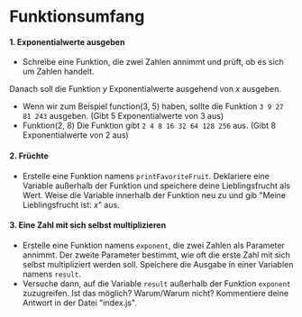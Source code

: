 # Funktionsumfang

#### 1. Exponentialwerte ausgeben
* Schreibe eine Funktion, die zwei Zahlen annimmt und prüft, ob es sich um Zahlen handelt.

Danach soll die Funktion _y_ Exponentialwerte ausgehend von _x_ ausgeben.

* Wenn wir zum Beispiel function(3, 5) haben, sollte die Funktion `3 9 27 81 243` ausgeben. (Gibt 5 Exponentialwerte von 3 aus)
* Funktion(2, 8) Die Funktion gibt `2 4 8 16 32 64 128 256` aus. (Gibt 8 Exponentialwerte von 2 aus)

#### 2. Früchte
* Erstelle eine Funktion namens `printFavoriteFruit`. Deklariere eine Variable außerhalb der Funktion und speichere deine Lieblingsfrucht als Wert. Weise die Variable innerhalb der Funktion neu zu und gib "Meine Lieblingsfrucht ist: _x_" aus.

#### 3. Eine Zahl mit sich selbst multiplizieren
* Erstelle eine Funktion namens `exponent`, die zwei Zahlen als Parameter annimmt. Der zweite Parameter bestimmt, wie oft die erste Zahl mit sich selbst multipliziert werden soll. Speichere die Ausgabe in einer Variablen namens `result`.
* Versuche dann, auf die Variable `result` außerhalb der Funktion `exponent` zuzugreifen. Ist das möglich? Warum/Warum nicht? Kommentiere deine Antwort in der Datei "index.js".
